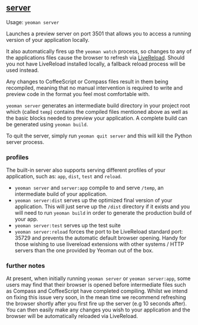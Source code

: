 

## <a href="#server" name="server">server</a>

Usage: `yeoman server`

Launches a preview server on port 3501 that allows you to access a running version of your application locally.

It also automatically fires up the `yeoman watch` process, so changes to any of the applications
files cause the browser to refresh via [LiveReload](http://livereload.com). Should you not have
LiveReload installed locally, a fallback reload process will be used instead.

Any changes to CoffeeScript or Compass files result in them being recompiled, meaning that
no manual intervention is required to write and preview code in the format you feel most
comfortable with.

`yeoman server` generates an intermediate build directory in your project root which (called `temp`) contains the compiled files mentioned above as well as the basic blocks needed to preview your application. A complete build can be generated using `yeoman build`.

To quit the server, simply run `yeoman quit server` and this will kill the Python server
process.

### profiles

The built-in server also supports serving different profiles of your application, such as: `app`, `dist`, `test` and `reload`.

* `yeoman server` and `server:app` compile to and serve `/temp`, an intermediate build of your application.
* `yeoman server:dist` serves up the optimized final version of your application. This will just serve up the `/dist` directory if it exists and you will need to run `yeoman build` in order to generate the production build of your app.
* `yeoman server:test` serves up the test suite
* `yeoman server:reload` forces the port to be LiveReload standard port: 35729 and prevents the automatic default browser opening. Handy for those wishing to use livereload extensions with other systems / HTTP servers than the one provided by Yeoman out of the box.

### further notes

At present, when initially running `yeoman server` or `yeoman server:app`, some users may find that their browser is opened before intermediate files such as Compass and CoffeeScript have completed compiling. Whilst we intend on fixing this issue very soon, in the mean time we recommend refreshing the browser shortly after you first fire up the server (e.g 10 seconds after). You can then easily make any changes you wish to your application and the browser will be automatically reloaded via LiveReload.
